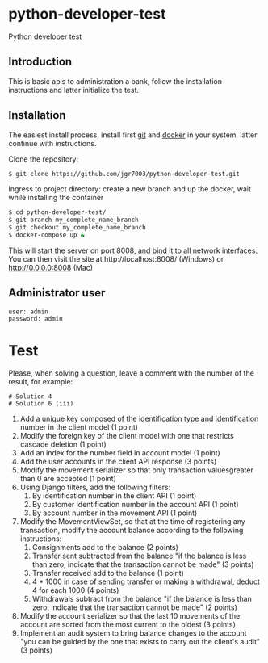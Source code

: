 # python-developer-test
Python developer test

## Introduction

This is basic apis to administration a bank, follow the installation instructions and latter initialize the test.

## Installation 

The easiest install process, install first
[git](https://git-scm.com/downloads) and [docker](https://www.docker.com/get-started) in your system, latter continue with instructions.

Clone the repository:

```bash
$ git clone https://github.com/jgr7003/python-developer-test.git
```

Ingress to project directory: create a new branch and up the docker, wait while installing the container

```bash
$ cd python-developer-test/
$ git branch my_complete_name_branch
$ git checkout my_complete_name_branch 
$ docker-compose up &
```

This will start the server on port 8008, and bind it to all network
interfaces. You can then visit the site at http://localhost:8008/ (Windows) or 
http://0.0.0.0:8008 (Mac)

## Administrator user

```
user: admin
password: admin
```

# Test 

Please, when solving a question, leave a comment with the number of the result, for example:

```
# Solution 4
# Solution 6 (iii)
```

1. Add a unique key composed of the identification type and identification number in the client model (1 point)
2. Modify the foreign key of the client model with one that restricts cascade deletion (1 point)
3. Add an index for the number field in account model (1 point)
4. Add the user accounts in the client API response (3 points)
5. Modify the movement serializer so that only transaction values ​​greater than 0 are accepted (1 point)
6. Using Django filters, add the following filters:
    1. By identification number in the client API (1 point)
    2. By customer identification number in the account API (1 point)
    3. By account number in the movement API (1 point)
7. Modify the MovementViewSet, so that at the time of registering any transaction, modify the account balance according to the following instructions:
    1. Consignments add to the balance (2 points)
    2. Transfer sent subtracted from the balance "if the balance is less than zero, indicate that the transaction cannot be made" (3 points)
    3. Transfer received add to the balance (1 point)
    4. 4 * 1000 in case of sending transfer or making a withdrawal, deduct 4 for each 1000 (4 points)
    5. Withdrawals subtract from the balance "if the balance is less than zero, indicate that the transaction cannot be made" (2 points)
8. Modify the account serializer so that the last 10 movements of the account are sorted from the most current to the oldest (3 points)
9. Implement an audit system to bring balance changes to the account "you can be guided by the one that exists to carry out the client's audit" (3 points)